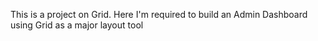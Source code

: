 This is a project on Grid. Here I'm required to build an Admin Dashboard using Grid as a major layout tool
